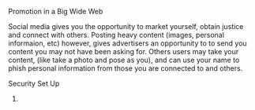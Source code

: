Promotion in a Big Wide Web

Social media gives you the opportunity to market yourself, obtain justice and connect with others. Posting heavy content (images, personal informaion, etc) however, gives advertisers an opportunity to to send you content you may not have been asking for. Others users may take your content, (like take a photo and pose as you), and can use your name to phish personal information from those you are connected to and others. 

Security Set Up

1. 